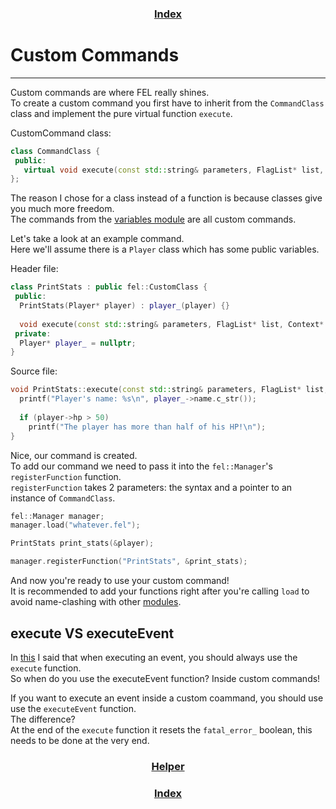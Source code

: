 <h3 align="center"><a href="index.html">Index</a></h3>

# Custom Commands
------
Custom commands are where FEL really shines.  
To create a custom command you first have to inherit from the `CommandClass` class and implement the pure virtual function `execute`.

CustomCommand class:
```cpp
class CommandClass {
 public:
   virtual void execute(const std::string& parameters, FlagList* list, Context* context) = 0;
};
```

The reason I chose for a class instead of a function is because classes give you much more freedom.  
The commands from the [variables module](variables.html) are all custom commands.  

Let's take a look at an example command.  
Here we'll assume there is a `Player` class which has some public variables.  

Header file:
```cpp
class PrintStats : public fel::CustomClass {
 public:
  PrintStats(Player* player) : player_(player) {}
  
  void execute(const std::string& parameters, FlagList* list, Context* context) override;
 private:
  Player* player_ = nullptr;
}
```

Source file:
```cpp
void PrintStats::execute(const std::string& parameters, FlagList* list, Context* context) {
  printf("Player's name: %s\n", player_->name.c_str());
  
  if (player->hp > 50)
    printf("The player has more than half of his HP!\n");
}
```

Nice, our command is created.  
To add our command we need to pass it into the `fel::Manager`'s `registerFunction` function.  
`registerFunction` takes 2 parameters: the syntax and a pointer to an instance of `CommandClass`.

```cpp
fel::Manager manager;
manager.load("whatever.fel");

PrintStats print_stats(&player);

manager.registerFunction("PrintStats", &print_stats);
```

And now you're ready to use your custom command!  
It is recommended to add your functions right after you're calling `load` to avoid name-clashing with other [modules](modules.html).  

## execute VS executeEvent

In [this](loading_executing.html) I said that when executing an event, you should always use the `execute` function.  
So when do you use the executeEvent function? Inside custom commands!

If you want to execute an event inside a custom coammand, you should use use the `executeEvent` function.  
The difference?  
At the end of the `execute` function it resets the `fatal_error_` boolean, this needs to be done at the very end.  

<h3 align="center"><a href="helper.html">Helper</a></h3>
<h3 align="center"><a href="index.html">Index</a></h3>
